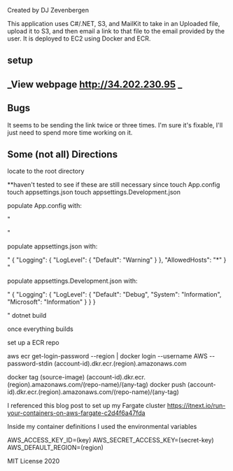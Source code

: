 Created by DJ Zevenbergen

This application uses C#/.NET, S3, and MailKit to take in an Uploaded file, upload it to S3, and then email a link to that file to the email provided by the user. It is deployed to EC2 using Docker and ECR.

## setup

## _View webpage  http://34.202.230.95 _

## Bugs

It seems to be sending the link twice or three times. I'm sure it's fixable, I'll just need to spend more time working on it.


## Some (not all) Directions
locate to the root directory


**haven't tested to see if these are still necessary since 
touch App.config
touch appsettings.json
touch appsettings.Development.json


populate App.config with:

"
<?xml version="1.0" encoding="utf-8" ?>
<configuration>
  <appSettings>
    <add key="AWSAccessKey" value="request-access-key-or-admin-policy-from-me"/>
    <add key="AWSSecretKey" value="request-access-key-or-admin-policy-from-me"/>
    <add key="AWSRegion" value="us-east-1"/>
  </appSettings>
</configuration>

"

populate appsettings.json with:

"
{
  "Logging": {
    "LogLevel": {
      "Default": "Warning"
    }
  },
  "AllowedHosts": "*"
}
"

populate appsettings.Development.json with:

"
{
  "Logging": {
    "LogLevel": {
      "Default": "Debug",
      "System": "Information",
      "Microsoft": "Information"
    }
  }
}

"
dotnet build

once everything builds

set up a ECR repo



aws ecr get-login-password --region <region> | docker login --username AWS --password-stdin (account-id).dkr.ecr.(region).amazonaws.com
  
docker tag (source-image) (account-id).dkr.ecr.(region).amazonaws.com/(repo-name)/(any-tag)
docker push (account-id).dkr.ecr.(region).amazonaws.com/(repo-name)/(any-tag)

I referenced this blog post to set up my Fargate cluster
https://itnext.io/run-your-containers-on-aws-fargate-c2d4f6a47fda



Inside my container definitions I used the environmental variables

AWS_ACCESS_KEY_ID=(key)
AWS_SECRET_ACCESS_KEY=(secret-key)
AWS_DEFAULT_REGION=(region)


MIT License 2020
